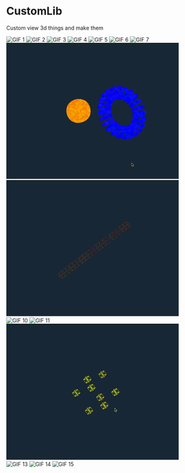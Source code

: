 # CustomLib
Custom view 3d things and make them


![GIF 1](https://raw.githubusercontent.com/DimitriChrysafis/CustomLib/main/gifs/videoplayback%20(1).gif)
![GIF 2](https://raw.githubusercontent.com/DimitriChrysafis/CustomLib/main/gifs/videoplayback%20(10).gif)
![GIF 3](https://raw.githubusercontent.com/DimitriChrysafis/CustomLib/main/gifs/videoplayback%20(11).gif)
![GIF 4](https://raw.githubusercontent.com/DimitriChrysafis/CustomLib/main/gifs/videoplayback%20(12).gif)
![GIF 5](https://raw.githubusercontent.com/DimitriChrysafis/CustomLib/main/gifs/videoplayback%20(13).gif)
![GIF 6](https://raw.githubusercontent.com/DimitriChrysafis/CustomLib/main/gifs/videoplayback%20(14).gif)
![GIF 7](https://raw.githubusercontent.com/DimitriChrysafis/CustomLib/main/gifs/videoplayback%20(2).gif)
![GIF 8](https://raw.githubusercontent.com/DimitriChrysafis/CustomLib/main/gifs/videoplayback%20(3).gif)
![GIF 9](https://raw.githubusercontent.com/DimitriChrysafis/CustomLib/main/gifs/videoplayback%20(4).gif)
![GIF 10](https://raw.githubusercontent.com/DimitriChrysafis/CustomLib/main/gifs/videoplayback%20(5).gif)
![GIF 11](https://raw.githubusercontent.com/DimitriChrysafis/CustomLib/main/gifs/videoplayback%20(6).gif)
![GIF 12](https://raw.githubusercontent.com/DimitriChrysafis/CustomLib/main/gifs/videoplayback%20(7).gif)
![GIF 13](https://raw.githubusercontent.com/DimitriChrysafis/CustomLib/main/gifs/videoplayback%20(8).gif)
![GIF 14](https://raw.githubusercontent.com/DimitriChrysafis/CustomLib/main/gifs/videoplayback%20(9).gif)
![GIF 15](https://raw.githubusercontent.com/DimitriChrysafis/CustomLib/main/gifs/videoplayback.gif)
